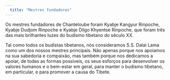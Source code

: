 ```yaml
---
  title: "Mestres fundadores"
---
```


Os mestres fundadores de Chanteloube foram Kyabje Kangyur Rinpoche, Kyabje Dudjom Rinpoche e Kyabje Dilgo Khyentse Rinpoche, que foram três das mais brilhantes luzes do budismo tibetano do século XX. 

Tal como todos os budistas tibetanos, nós consideramos S.S. Dalai Lama como um dos nossos mestres principais. Não apenas porque nos apoiamos na sua sabedoria e compaixão, mas também porque nos dedicamos a apoiar, de todas as formas possíveis, os seus esforços para desenvolver os valores humanos e o bem-estar em geral, para manter o budismo tibetano, em particular, e para promover a causa do Tibete. 
